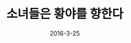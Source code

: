 ---
layout: video
title: "  소녀들은 황야를 향한다"
dir: 소녀들은 황야를 향한다
num: 12
date: 2016-3-25
comments: true
categories:
- 2016-1
tags: [소녀들은 황야를 향한다]
img: https://lh3.googleusercontent.com/-Olwiw0dA2fI/VvblMdPBksI/AAAAAAAAscg/CQoIw-bpUPM/
---
